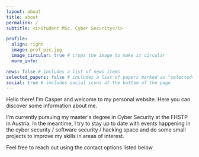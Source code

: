 ```yaml
---
layout: about
title: about
permalink: /
subtitle: <i>Student MSc. Cyber Security</i>

profile:
  align: right
  image: prof_pic.jpg
  image_circular: true # crops the image to make it circular
  more_info: 

news: false # includes a list of news items
selected_papers: false # includes a list of papers marked as "selected={true}"
social: true # includes social icons at the bottom of the page
---
```


Hello there! I'm Casper and welcome to my personal website. Here you can discover some information about me. 

I'm currently pursuing my master's degree in Cyber Security at the FHSTP in Austria. In the meantime, I try to stay up to date with events happening in the cyber security / software security / hacking space and do some small projects to improve my skills in areas of interest. 

Feel free to reach out using the contact options listed below. 